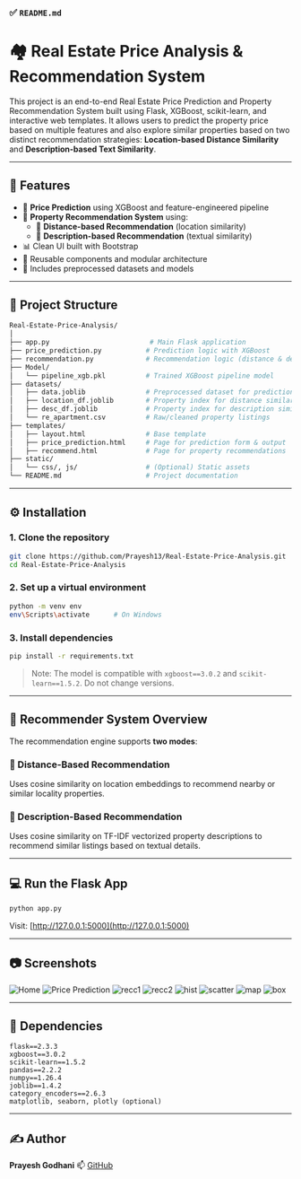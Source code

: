 ### ✅ `README.md`

# 🏘️ Real Estate Price Analysis & Recommendation System

This project is an end-to-end Real Estate Price Prediction and Property Recommendation System built using Flask, XGBoost, scikit-learn, and interactive web templates. It allows users to predict the property price based on multiple features and also explore similar properties based on two distinct recommendation strategies: **Location-based Distance Similarity** and **Description-based Text Similarity**.

---

## 🚀 Features

- 🔮 **Price Prediction** using XGBoost and feature-engineered pipeline
- 🏡 **Property Recommendation System** using:
  - 📍 **Distance-based Recommendation** (location similarity)
  - 📝 **Description-based Recommendation** (textual similarity)
- 📊 Clean UI built with Bootstrap
- 🔄 Reusable components and modular architecture
- 📁 Includes preprocessed datasets and models

---

## 📂 Project Structure

```bash
Real-Estate-Price-Analysis/
│
├── app.py                         # Main Flask application
├── price_prediction.py           # Prediction logic with XGBoost
├── recommendation.py             # Recommendation logic (distance & description)
├── Model/
│   └── pipeline_xgb.pkl          # Trained XGBoost pipeline model
├── datasets/
│   ├── data.joblib               # Preprocessed dataset for prediction
│   ├── location_df.joblib        # Property index for distance similarity
│   ├── desc_df.joblib            # Property index for description similarity
│   └── re_apartment.csv          # Raw/cleaned property listings
├── templates/
│   ├── layout.html               # Base template
│   ├── price_prediction.html     # Page for prediction form & output
│   ├── recommend.html            # Page for property recommendations
├── static/
│   └── css/, js/                 # (Optional) Static assets
└── README.md                     # Project documentation
```

----------------

## ⚙️ Installation

### 1. Clone the repository
```bash
git clone https://github.com/Prayesh13/Real-Estate-Price-Analysis.git
cd Real-Estate-Price-Analysis
```

### 2. Set up a virtual environment

```bash
python -m venv env
env\Scripts\activate      # On Windows
```

### 3. Install dependencies

```bash
pip install -r requirements.txt
```

> Note: The model is compatible with `xgboost==3.0.2` and `scikit-learn==1.5.2`. Do not change versions.

---

## 🧠 Recommender System Overview

The recommendation engine supports **two modes**:

### 📍 Distance-Based Recommendation

Uses cosine similarity on location embeddings to recommend nearby or similar locality properties.

### 📝 Description-Based Recommendation

Uses cosine similarity on TF-IDF vectorized property descriptions to recommend similar listings based on textual details.

---

## 💻 Run the Flask App

```bash
python app.py
```

Visit: [http://127.0.0.1:5000](http://127.0.0.1:5000)

---

## 📷 Screenshots

![Home](screenshots/Screenshot_1.png)
![Price Prediction](screenshots/Screenshot_price.png)
![recc1](screenshots/Screenshot_discri.png)
![recc2](screenshots/Screenshot_dist.png)
![hist](screenshots/Screenshot_hist.png)
![scatter](screenshots/Screenshot_scatter.png)
![map](screenshots/Screenshot_map.png)
![box](screenshots/Screenshot_box.png)


---

## 📌 Dependencies

```text
flask==2.3.3
xgboost==3.0.2
scikit-learn==1.5.2
pandas==2.2.2
numpy==1.26.4
joblib==1.4.2
category_encoders==2.6.3
matplotlib, seaborn, plotly (optional)
```

---

## ✍️ Author

**Prayesh Godhani**
📫 [GitHub](https://github.com/Prayesh13)
